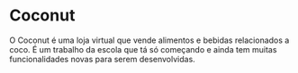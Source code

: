 # Coconut

O Coconut é uma loja virtual que vende alimentos e bebidas relacionados a coco.
É um trabalho da escola que tá só começando e ainda tem muitas funcionalidades novas para serem desenvolvidas.
